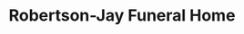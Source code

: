---
title: "Robertson-Jay Funeral Home"
url: /ottumwa/robertson-jay-funeral-home/
shop: funeral directors
---